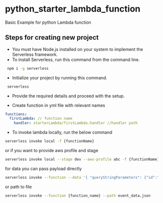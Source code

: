 # python_starter_lambda_function
Basic Example for python Lambda function

## Steps for creating new project

- You must have Node.js installed on your system to implement the Serverless framework. 
- To install Serverless, run this command from the command line.
```zsh
 npm i -g serverless
```
- Initialize your project by running this command.

```zsh
 serverless
```
- Provide the required details and proceed with the setup.

- Create function in yml file with relevant names
```yml
functions:
  firstLambda: // function name
    handler: starterLambda/firstLambda.handler //handler path
```

- To invoke lambda locally, run the below command
```zsh
serverless invoke local -f {functionName}
```
or if you want to provide aws profile and stage
```zsh
serverless invoke local --stage dev --aws-profile abc -f {functionName}
```
for data you can pass payload directly

```zsh
serverless invoke --function --data '{ "queryStringParameters": {"id":"P50WXIl6PUlonrSH"}}'
```

or path to file

```zsh
serverless invoke --function {function_name} --path event_data.json
```